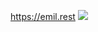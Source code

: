 https://emil.rest
![](https://res.cloudinary.com/emilosman/image/upload/v1595326924/github/github_intro.png?raw=true)
